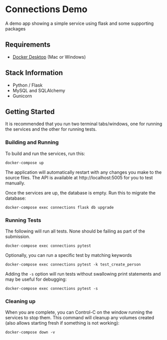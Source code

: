 # Connections Demo

A demo app showing a simple service using flask and some supporting packages

## Requirements

 * [Docker Desktop](https://www.docker.com/products/docker-desktop/) (Mac or Windows)

## Stack Information

* Python / Flask
* MySQL and SQLAlchemy
* Gunicorn

## Getting Started

It is recommended that you run two terminal tabs/windows, one for running the services and the other for running tests.

### Building and Running

To build and run the services, run this:

```
docker-compose up
```

The application will automatically restart with any changes you make to the source files. The API is available
at http://localhost:5005 for you to test manually.

Once the services are up, the database is empty. Run this to migrate the database:

```
docker-compose exec connections flask db upgrade
```

### Running Tests

The following will run all tests. None should be failing as part of the submission.

```
docker-compose exec connections pytest
```

Optionally, you can run a specific test by matching keywords

```
docker-compose exec connections pytest -k test_create_person
```

Adding the `-s` option will run tests without swallowing print statements and may be useful for debugging:

```
docker-compose exec connections pytest -s
```

### Cleaning up

When you are complete, you can Control-C on the window running the services to stop them.
This command will cleanup any volumes created (also allows starting fresh if something is not working):

```
docker-compose down -v
```
